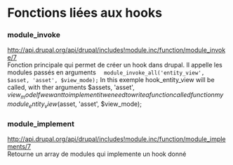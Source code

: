 # Fonctions liées aux hooks

###  module_invoke
http://api.drupal.org/api/drupal/includes!module.inc/function/module_invoke/7   
Fonction principale qui permet de créer un hook dans drupal. 
Il appelle les modules passés en arguments
```  module_invoke_all('entity_view', $asset, 'asset', $view_mode);```
In this exemple hook_entity_view will be called, with ther arguments $assets, 'asset', $view_mode
If we want to implement it we need to write a function called   
function mymodule_entity_view($asset, 'asset', $view_mode);



###  module_implement 
http://api.drupal.org/api/drupal/includes!module.inc/function/module_implements/7   
Retourne un array de modules qui implemente un hook donné